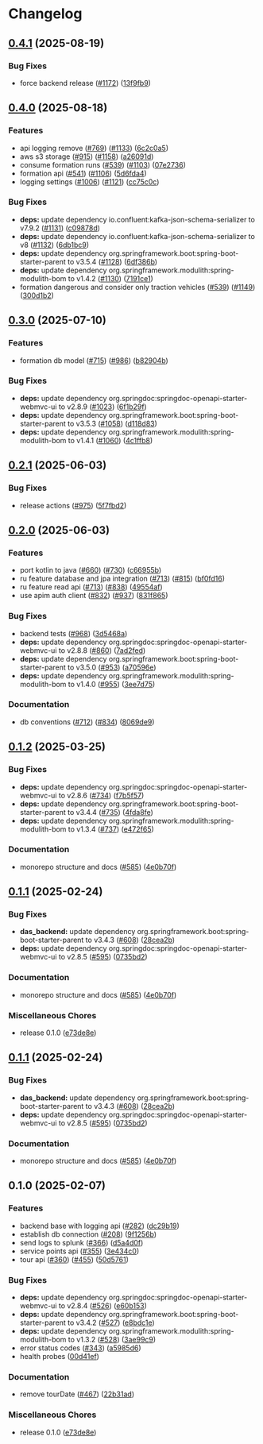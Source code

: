 # Changelog

## [0.4.1](https://github.com/SchweizerischeBundesbahnen/DAS/compare/backend-v0.4.0...backend-v0.4.1) (2025-08-19)


### Bug Fixes

* force backend release  ([#1172](https://github.com/SchweizerischeBundesbahnen/DAS/issues/1172)) ([13f9fb9](https://github.com/SchweizerischeBundesbahnen/DAS/commit/13f9fb9d11a93ad30bdf40e92bc20e7c71be5790))

## [0.4.0](https://github.com/SchweizerischeBundesbahnen/DAS/compare/backend-v0.3.0...backend-v0.4.0) (2025-08-18)


### Features

* api logging remove ([#769](https://github.com/SchweizerischeBundesbahnen/DAS/issues/769)) ([#1133](https://github.com/SchweizerischeBundesbahnen/DAS/issues/1133)) ([6c2c0a5](https://github.com/SchweizerischeBundesbahnen/DAS/commit/6c2c0a5f7f13c8487262235a8c0853b14f852b76))
* aws s3 storage ([#915](https://github.com/SchweizerischeBundesbahnen/DAS/issues/915)) ([#1158](https://github.com/SchweizerischeBundesbahnen/DAS/issues/1158)) ([a26091d](https://github.com/SchweizerischeBundesbahnen/DAS/commit/a26091d1e398cce4026256f3f6d9da197273da1e))
* consume formation runs ([#539](https://github.com/SchweizerischeBundesbahnen/DAS/issues/539)) ([#1103](https://github.com/SchweizerischeBundesbahnen/DAS/issues/1103)) ([07e2736](https://github.com/SchweizerischeBundesbahnen/DAS/commit/07e273682ba30b26350d7cd77b68ac60f0940db3))
* formation api ([#541](https://github.com/SchweizerischeBundesbahnen/DAS/issues/541)) ([#1106](https://github.com/SchweizerischeBundesbahnen/DAS/issues/1106)) ([5d6fda4](https://github.com/SchweizerischeBundesbahnen/DAS/commit/5d6fda4b0cea15677c3e9beada38d9386499fe4f))
* logging settings ([#1006](https://github.com/SchweizerischeBundesbahnen/DAS/issues/1006)) ([#1121](https://github.com/SchweizerischeBundesbahnen/DAS/issues/1121)) ([cc75c0c](https://github.com/SchweizerischeBundesbahnen/DAS/commit/cc75c0cd455370a3f649783d866ebf0d6ed4ebf6))


### Bug Fixes

* **deps:** update dependency io.confluent:kafka-json-schema-serializer to v7.9.2 ([#1131](https://github.com/SchweizerischeBundesbahnen/DAS/issues/1131)) ([c09878d](https://github.com/SchweizerischeBundesbahnen/DAS/commit/c09878d3a0fd34326dccc8e9b2546bc30a42afd0))
* **deps:** update dependency io.confluent:kafka-json-schema-serializer to v8 ([#1132](https://github.com/SchweizerischeBundesbahnen/DAS/issues/1132)) ([6db1bc9](https://github.com/SchweizerischeBundesbahnen/DAS/commit/6db1bc977bf29bb818cff2c1d2ca89ad7be0ad3c))
* **deps:** update dependency org.springframework.boot:spring-boot-starter-parent to v3.5.4 ([#1128](https://github.com/SchweizerischeBundesbahnen/DAS/issues/1128)) ([6df386b](https://github.com/SchweizerischeBundesbahnen/DAS/commit/6df386b1b8e0a56acfebb777cfab8e10df8b6a1c))
* **deps:** update dependency org.springframework.modulith:spring-modulith-bom to v1.4.2 ([#1130](https://github.com/SchweizerischeBundesbahnen/DAS/issues/1130)) ([7191ce1](https://github.com/SchweizerischeBundesbahnen/DAS/commit/7191ce1b25a9064a0dc23c0e3c3d9338c2adff26))
* formation dangerous and consider only traction vehicles ([#539](https://github.com/SchweizerischeBundesbahnen/DAS/issues/539)) ([#1149](https://github.com/SchweizerischeBundesbahnen/DAS/issues/1149)) ([300d1b2](https://github.com/SchweizerischeBundesbahnen/DAS/commit/300d1b226df5194d6ad8cd807ef8963c53ff2d93))

## [0.3.0](https://github.com/SchweizerischeBundesbahnen/DAS/compare/backend-v0.2.1...backend-v0.3.0) (2025-07-10)


### Features

* formation db model ([#715](https://github.com/SchweizerischeBundesbahnen/DAS/issues/715)) ([#986](https://github.com/SchweizerischeBundesbahnen/DAS/issues/986)) ([b82904b](https://github.com/SchweizerischeBundesbahnen/DAS/commit/b82904baf0178833d9d5503de3d57d1166b19012))


### Bug Fixes

* **deps:** update dependency org.springdoc:springdoc-openapi-starter-webmvc-ui to v2.8.9 ([#1023](https://github.com/SchweizerischeBundesbahnen/DAS/issues/1023)) ([6f1b29f](https://github.com/SchweizerischeBundesbahnen/DAS/commit/6f1b29fe865dc515a25ab61ab4f8ad37226be2bc))
* **deps:** update dependency org.springframework.boot:spring-boot-starter-parent to v3.5.3 ([#1058](https://github.com/SchweizerischeBundesbahnen/DAS/issues/1058)) ([d118d83](https://github.com/SchweizerischeBundesbahnen/DAS/commit/d118d83b5e967ea043ea46f4f19aba231e7c7080))
* **deps:** update dependency org.springframework.modulith:spring-modulith-bom to v1.4.1 ([#1060](https://github.com/SchweizerischeBundesbahnen/DAS/issues/1060)) ([4c1ffb8](https://github.com/SchweizerischeBundesbahnen/DAS/commit/4c1ffb826e846caa3b666bc064eecb007808983b))

## [0.2.1](https://github.com/SchweizerischeBundesbahnen/DAS/compare/backend-v0.2.0...backend-v0.2.1) (2025-06-03)


### Bug Fixes

* release actions ([#975](https://github.com/SchweizerischeBundesbahnen/DAS/issues/975)) ([5f7fbd2](https://github.com/SchweizerischeBundesbahnen/DAS/commit/5f7fbd285abffd6f1e889dd26d9464a9de0ac88f))

## [0.2.0](https://github.com/SchweizerischeBundesbahnen/DAS/compare/backend-v0.1.2...backend-v0.2.0) (2025-06-03)


### Features

* port kotlin to java ([#660](https://github.com/SchweizerischeBundesbahnen/DAS/issues/660)) ([#730](https://github.com/SchweizerischeBundesbahnen/DAS/issues/730)) ([c66955b](https://github.com/SchweizerischeBundesbahnen/DAS/commit/c66955b8e4ff148c5cf6ee2b3db06fc0d5ebd499))
* ru feature database and jpa integration ([#713](https://github.com/SchweizerischeBundesbahnen/DAS/issues/713)) ([#815](https://github.com/SchweizerischeBundesbahnen/DAS/issues/815)) ([bf0fd16](https://github.com/SchweizerischeBundesbahnen/DAS/commit/bf0fd16675c4f6a5390ffea97d0a995399b66619))
* ru feature read api ([#713](https://github.com/SchweizerischeBundesbahnen/DAS/issues/713)) ([#838](https://github.com/SchweizerischeBundesbahnen/DAS/issues/838)) ([49554af](https://github.com/SchweizerischeBundesbahnen/DAS/commit/49554af7d73d96c0824fe8d4f8dca4f795d5ea2d))
* use apim auth client ([#832](https://github.com/SchweizerischeBundesbahnen/DAS/issues/832)) ([#937](https://github.com/SchweizerischeBundesbahnen/DAS/issues/937)) ([831f865](https://github.com/SchweizerischeBundesbahnen/DAS/commit/831f8654a1b15415d64ede5038cf20e5ff75478a))


### Bug Fixes

* backend tests ([#968](https://github.com/SchweizerischeBundesbahnen/DAS/issues/968)) ([3d5468a](https://github.com/SchweizerischeBundesbahnen/DAS/commit/3d5468a9b455216217b215d70704213454526e27))
* **deps:** update dependency org.springdoc:springdoc-openapi-starter-webmvc-ui to v2.8.8 ([#860](https://github.com/SchweizerischeBundesbahnen/DAS/issues/860)) ([7ad2fed](https://github.com/SchweizerischeBundesbahnen/DAS/commit/7ad2fed0e98aac7ee8573a4d8019f304b1f2cc93))
* **deps:** update dependency org.springframework.boot:spring-boot-starter-parent to v3.5.0 ([#953](https://github.com/SchweizerischeBundesbahnen/DAS/issues/953)) ([a70596e](https://github.com/SchweizerischeBundesbahnen/DAS/commit/a70596ed3b7fd87a764ffd52116e839867582fac))
* **deps:** update dependency org.springframework.modulith:spring-modulith-bom to v1.4.0 ([#955](https://github.com/SchweizerischeBundesbahnen/DAS/issues/955)) ([3ee7d75](https://github.com/SchweizerischeBundesbahnen/DAS/commit/3ee7d754faadb0abcb803440999595d6637c8377))


### Documentation

* db conventions ([#712](https://github.com/SchweizerischeBundesbahnen/DAS/issues/712)) ([#834](https://github.com/SchweizerischeBundesbahnen/DAS/issues/834)) ([8069de9](https://github.com/SchweizerischeBundesbahnen/DAS/commit/8069de98f65ffcb8ead75b1e5fb920874ca6d0e5))

## [0.1.2](https://github.com/SchweizerischeBundesbahnen/DAS/compare/backend-v0.1.1...backend-v0.1.2) (2025-03-25)


### Bug Fixes

* **deps:** update dependency org.springdoc:springdoc-openapi-starter-webmvc-ui to v2.8.6 ([#734](https://github.com/SchweizerischeBundesbahnen/DAS/issues/734)) ([f7b5f57](https://github.com/SchweizerischeBundesbahnen/DAS/commit/f7b5f5791ce79664e1413325fa4e038a51778de3))
* **deps:** update dependency org.springframework.boot:spring-boot-starter-parent to v3.4.4 ([#735](https://github.com/SchweizerischeBundesbahnen/DAS/issues/735)) ([4fda8fe](https://github.com/SchweizerischeBundesbahnen/DAS/commit/4fda8fe77023b1b6111ac2578c775de9d40554b6))
* **deps:** update dependency org.springframework.modulith:spring-modulith-bom to v1.3.4 ([#737](https://github.com/SchweizerischeBundesbahnen/DAS/issues/737)) ([e472f65](https://github.com/SchweizerischeBundesbahnen/DAS/commit/e472f659a038f0d899a47d1ff729eb99c993d984))


### Documentation

* monorepo structure and docs ([#585](https://github.com/SchweizerischeBundesbahnen/DAS/issues/585)) ([4e0b70f](https://github.com/SchweizerischeBundesbahnen/DAS/commit/4e0b70f93280618ed3abea084c1ada40c7f15c08))

## [0.1.1](https://github.com/SchweizerischeBundesbahnen/DAS/compare/backend-v0.1.1...backend-v0.1.0) (2025-02-24)


### Bug Fixes

* **das_backend:** update dependency org.springframework.boot:spring-boot-starter-parent to v3.4.3 ([#608](https://github.com/SchweizerischeBundesbahnen/DAS/issues/608)) ([28cea2b](https://github.com/SchweizerischeBundesbahnen/DAS/commit/28cea2baa75cb56faeb0a00455e548f93f872225))
* **deps:** update dependency org.springdoc:springdoc-openapi-starter-webmvc-ui to v2.8.5 ([#595](https://github.com/SchweizerischeBundesbahnen/DAS/issues/595)) ([0735bd2](https://github.com/SchweizerischeBundesbahnen/DAS/commit/0735bd2d32c68bf00452086364024cbefe1563f0))


### Documentation

* monorepo structure and docs ([#585](https://github.com/SchweizerischeBundesbahnen/DAS/issues/585)) ([4e0b70f](https://github.com/SchweizerischeBundesbahnen/DAS/commit/4e0b70f93280618ed3abea084c1ada40c7f15c08))


### Miscellaneous Chores

* release 0.1.0 ([e73de8e](https://github.com/SchweizerischeBundesbahnen/DAS/commit/e73de8ed6c8f44c533afcc709c822d14f554c065))

## [0.1.1](https://github.com/SchweizerischeBundesbahnen/DAS/compare/backend-v0.1.0...backend-v0.1.1) (2025-02-24)


### Bug Fixes

* **das_backend:** update dependency org.springframework.boot:spring-boot-starter-parent to v3.4.3 ([#608](https://github.com/SchweizerischeBundesbahnen/DAS/issues/608)) ([28cea2b](https://github.com/SchweizerischeBundesbahnen/DAS/commit/28cea2baa75cb56faeb0a00455e548f93f872225))
* **deps:** update dependency org.springdoc:springdoc-openapi-starter-webmvc-ui to v2.8.5 ([#595](https://github.com/SchweizerischeBundesbahnen/DAS/issues/595)) ([0735bd2](https://github.com/SchweizerischeBundesbahnen/DAS/commit/0735bd2d32c68bf00452086364024cbefe1563f0))


### Documentation

* monorepo structure and docs ([#585](https://github.com/SchweizerischeBundesbahnen/DAS/issues/585)) ([4e0b70f](https://github.com/SchweizerischeBundesbahnen/DAS/commit/4e0b70f93280618ed3abea084c1ada40c7f15c08))

## 0.1.0 (2025-02-07)


### Features

* backend base with logging api ([#282](https://github.com/SchweizerischeBundesbahnen/DAS/issues/282)) ([dc29b19](https://github.com/SchweizerischeBundesbahnen/DAS/commit/dc29b19d19d662e5053afbdd90ee01aecc4a23c0))
* establish db connection ([#208](https://github.com/SchweizerischeBundesbahnen/DAS/issues/208)) ([9f1256b](https://github.com/SchweizerischeBundesbahnen/DAS/commit/9f1256b57f715dec1eeb59cea1cb3800ecee4204))
* send logs to splunk ([#366](https://github.com/SchweizerischeBundesbahnen/DAS/issues/366)) ([d5a4d0f](https://github.com/SchweizerischeBundesbahnen/DAS/commit/d5a4d0fa8d0207bcf91d6936d442bb56b8a19191))
* service points api ([#355](https://github.com/SchweizerischeBundesbahnen/DAS/issues/355)) ([3e434c0](https://github.com/SchweizerischeBundesbahnen/DAS/commit/3e434c0285accc76c63e98b6d85938d7040db8a7))
* tour api ([#360](https://github.com/SchweizerischeBundesbahnen/DAS/issues/360)) ([#455](https://github.com/SchweizerischeBundesbahnen/DAS/issues/455)) ([50d5761](https://github.com/SchweizerischeBundesbahnen/DAS/commit/50d576157a0f9da28b0d9bfa57a4a55f3213299b))


### Bug Fixes
* **deps:** update dependency org.springdoc:springdoc-openapi-starter-webmvc-ui to v2.8.4 ([#526](https://github.com/SchweizerischeBundesbahnen/DAS/issues/526)) ([e60b153](https://github.com/SchweizerischeBundesbahnen/DAS/commit/e60b153bf638d30b45c2ee44607970dbeef91a21))
* **deps:** update dependency org.springframework.boot:spring-boot-starter-parent to v3.4.2 ([#527](https://github.com/SchweizerischeBundesbahnen/DAS/issues/527)) ([e8bdc1e](https://github.com/SchweizerischeBundesbahnen/DAS/commit/e8bdc1e50a614e1ede1ba0f6c8ab59bf4478241e))
* **deps:** update dependency org.springframework.modulith:spring-modulith-bom to v1.3.2 ([#528](https://github.com/SchweizerischeBundesbahnen/DAS/issues/528)) ([3ae99c9](https://github.com/SchweizerischeBundesbahnen/DAS/commit/3ae99c993a976b99a6ca24e098cbf53bd1153cf5))
* error status codes ([#343](https://github.com/SchweizerischeBundesbahnen/DAS/issues/343)) ([a5985d6](https://github.com/SchweizerischeBundesbahnen/DAS/commit/a5985d6475d55eb8aee741fc49bd30216ea006d2))
* health probes ([00d41ef](https://github.com/SchweizerischeBundesbahnen/DAS/commit/00d41ef60d6ba88446b6b7807ba64708f762fe4d))

### Documentation

* remove tourDate ([#467](https://github.com/SchweizerischeBundesbahnen/DAS/issues/467)) ([22b31ad](https://github.com/SchweizerischeBundesbahnen/DAS/commit/22b31ad1ee58bbfb0b7d3e4fe873c8a73014b922))


### Miscellaneous Chores

* release 0.1.0 ([e73de8e](https://github.com/SchweizerischeBundesbahnen/DAS/commit/e73de8ed6c8f44c533afcc709c822d14f554c065))
